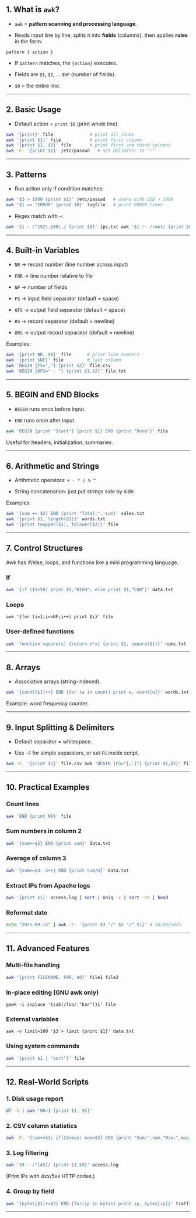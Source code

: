 ## **1. What is `awk`?**

- `awk` = **pattern scanning and processing language**.
    
- Reads input line by line, splits it into **fields** (columns), then applies **rules** in the form:
    

`pattern { action }`

- If `pattern` matches, the `{action}` executes.
    
- Fields are `$1`, `$2`, … `$NF` (number of fields).
    
- `$0` = the entire line.
    

---

## **2. Basic Usage**

- Default action = `print $0` (print whole line).
    
```bash
awk '{print}' file              # print all lines 
awk '{print $1}' file           # print first column 
awk '{print $1, $3}' file       # print first and third columns 
awk -F: '{print $1}' /etc/passwd   # set delimiter to “:”
```

---

## **3. Patterns**

- Run action only if condition matches:
    

```bash
awk '$3 > 1000 {print $1}' /etc/passwd   # users with UID > 1000 
awk '$1 == "ERROR" {print $0}' logfile   # print ERROR lines
```

- Regex match with `~`:
    

```bash
awk '$1 ~ /^192\.168\./ {print $0}' ips.txt awk '$1 !~ /root/ {print $0}' /etc/passwd
```


---

## **4. Built-in Variables**

- `NR` → record number (line number across input)
    
- `FNR` → line number relative to file
    
- `NF` → number of fields
    
- `FS` → input field separator (default = space)
    
- `OFS` → output field separator (default = space)
    
- `RS` → record separator (default = newline)
    
- `ORS` → output record separator (default = newline)
    

Examples:

```bash
awk '{print NR, $0}' file      # print line numbers 
awk '{print $NF}' file         # last column 
awk 'BEGIN {FS=","} {print $2}' file.csv 
awk 'BEGIN {OFS=" - "} {print $1,$2}' file.txt
```

---

## **5. BEGIN and END Blocks**

- `BEGIN` runs once before input.
    
- `END` runs once after input.
    

```bash
awk 'BEGIN {print "Start"} {print $1} END {print "Done"}' file
```

Useful for headers, initialization, summaries.

---

## **6. Arithmetic and Strings**

- Arithmetic operators: `+ - * / % ^`
    
- String concatenation: just put strings side by side.
    

Examples:

```bash
awk '{sum += $2} END {print "Total:", sum}' sales.txt 
awk '{print $1, length($1)}' words.txt 
awk '{print toupper($1), tolower($2)}' file
```

---

## **7. Control Structures**

Awk has if/else, loops, and functions like a mini programming language.

### If

```bash
awk '{if ($3>50) print $1,"HIGH"; else print $1,"LOW"}' data.txt
```

### Loops

```
awk '{for (i=1;i<=NF;i++) print $i}' file
```

### User-defined functions

```bash
awk 'function square(x) {return x*x} {print $1, square($1)}' nums.txt
```

---

## **8. Arrays**

- Associative arrays (string-indexed).
    

```bash
awk '{count[$1]++} END {for (w in count) print w, count[w]}' words.txt
```

Example: word frequency counter.

---

## **9. Input Splitting & Delimiters**

- Default separator = whitespace.
    
- Use `-F` for simple separators, or set `FS` inside script.
    

```bash
awk -F, '{print $2}' file.csv awk 'BEGIN {FS="[,:]"} {print $1,$2}' file   # split on comma OR colon
```

---

## **10. Practical Examples**

### Count lines

```bash
awk 'END {print NR}' file
```

### Sum numbers in column 2

```bash
awk '{sum+=$2} END {print sum}' data.txt
```

### Average of column 3

```bash
awk '{sum+=$3; n++} END {print sum/n}' data.txt
```

### Extract IPs from Apache logs

```bash
awk '{print $1}' access.log | sort | uniq -c | sort -nr | head
```

### Reformat date

```bash
echo "2025-09-14" | awk -F- '{print $3 "/" $2 "/" $1}' # 14/09/2025
```

---

## **11. Advanced Features**

### Multi-file handling

```bash
awk '{print FILENAME, FNR, $0}' file1 file2
```

### In-place editing (GNU awk only)

```
gawk -i inplace '{sub(/foo/,"bar")}1' file
```

### External variables

```
awk -v limit=100 '$3 > limit {print $1}' data.txt
```

### Using system commands

```bash
awk '{print $1 | "sort"}' file
```

---

## **12. Real-World Scripts**

### 1. Disk usage report

```bash
df -h | awk 'NR>1 {print $1, $5}'
```

### 2. CSV column statistics

```bash
awk -F, '{sum+=$3; if($3>max) max=$3} END {print "Sum:",sum,"Max:",max}' data.csv
```

### 3. Log filtering

```bash
awk '$9 ~ /^[45]/ {print $1,$9}' access.log
```

(Print IPs with 4xx/5xx HTTP codes.)

### 4. Group by field

```bash
awk '{bytes[$1]+=$2} END {for(ip in bytes) print ip, bytes[ip]}' traffic.log
```

---

